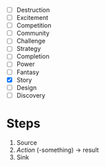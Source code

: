 - [ ] Destruction
- [ ] Excitement
- [ ] Competition
- [ ] Community
- [ ] Challenge
- [ ] Strategy
- [ ] Completion
- [ ] Power
- [ ] Fantasy
- [x] Story
- [ ] Design
- [ ] Discovery

# Steps
1. Source
2. *Action* (-something) -> result
3. Sink
